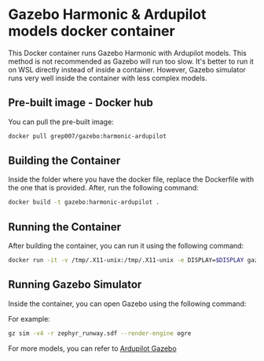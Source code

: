 # Gazebo Harmonic & Ardupilot models docker container

This Docker container runs Gazebo Harmonic with Ardupilot models. This method is not recommended as Gazebo will run too slow. It's better to run it on WSL directly instead of inside a container. However, Gazebo simulator runs very well inside the container with less complex models.

## Pre-built image - Docker hub

You can pull the pre-built image:

```bash
docker pull grep007/gazebo:harmonic-ardupilot
```

## Building the Container

Inside the folder where you have the docker file, replace the Dockerfile with the one that is provided. After, run the following command:

```bash
docker build -t gazebo:harmonic-ardupilot .
```

## Running the Container

After building the container, you can run it using the following command:

```bash
docker run -it -v /tmp/.X11-unix:/tmp/.X11-unix -e DISPLAY=$DISPLAY gazebo:harmonic-ardupilot
```

## Running Gazebo Simulator

Inside the container, you can open Gazebo using the following command:

For example:

```bash
gz sim -v4 -r zephyr_runway.sdf --render-engine ogre
```
For more models, you can refer to [Ardupilot Gazebo](https://github.com/ArduPilot/ardupilot_gazebo)


